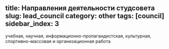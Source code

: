 title: Направления деятельности студсовета
slug: lead_council
category: other
tags: [council]
sidebar_index: 3
---

учебная, научная, информационно-пропагандистская, культурная, спортивно-массовая и организационная работа
